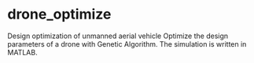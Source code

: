 # drone_optimize
Design optimization of unmanned aerial vehicle
Optimize the design parameters of a drone with Genetic Algorithm. The simulation is written in MATLAB.
